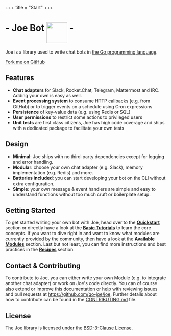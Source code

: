+++
title = "Start"
+++

<h1 id="joe-bot">- Joe Bot <img class='bot-face inline' src='/images/bot.png' style="height: 65px; vertical-align: text-top;"> -</h1>

Joe is a library used to write chat bots in [the Go programming language][go].

<a id="fork-me-on-github" href="https://github.com/go-joe/joe">Fork me on GitHub</a>

## Features

- **Chat adapters** for <i class='fab fa-slack fa-fw'></i> Slack, <i class='fab fa-rocketchat fa-fw'></i> Rocket.Chat, <i class='fab fa-telegram fa-fw'></i> Telegram, <i class="fas fa-circle-notch"></i> Mattermost and <i class='fas fa-hashtag fa-fw'></i> IRC. Adding your own is easy as well.  
- **Event processing system** to consume HTTP callbacks (e.g. from GitHub) or to trigger events on a schedule using Cron expressions
- **Persistence** of key-value data (e.g. using Redis or SQL)
- **User permissions** to restrict some actions to privileged users
- **Unit tests** are first class citizens, Joe has high code coverage and ships with a dedicated package to facilitate your own tests

## Design

- **Minimal**: Joe ships with no third-party dependencies except for logging and error handling.
- **Modular**: choose your own chat adapter (e.g. Slack), memory implementation (e.g. Redis) and more.
- **Batteries included**: you can start developing your bot on the CLI without extra configuration.
- **Simple**: your own message & event handlers are simple and easy to understand functions without too much cruft or boilerplate setup.  

## Getting Started

To get started writing your own bot with Joe, head over to the
[**Quickstart**](/quick) section or directly have a look at the
[**Basic Tutorials**](/basic) to learn the core concepts.
If you want to dive right in and want to know what modules are currently provided
by the community, then have a look at the [**Available Modules**](/modules) section.
Last but not least, you can find more instructions and best practices in the [**Recipes**](/recipes) section. 

## Contact & Contributing

To contribute to Joe, you can either write your own Module (e.g. to integrate
another chat adapter) or work on Joe's code directly. You can of course also
extend or improve this documentation or help with reviewing issues and pull
requests at https://github.com/go-joe/joe. Further details about how to
contribute can be found in the [CONTRIBUTING.md][contributing] file.

## License

The Joe library is licensed under the [BSD-3-Clause License][license].

[go]: https://golang.org
[hubot]: https://hubot.github.com/
[license]: https://github.com/go-joe/joe/blob/master/LICENSE
[contributing]: https://github.com/go-joe/joe/blob/master/CONTRIBUTING.md
